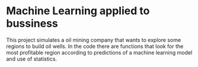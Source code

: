 # Machine Learning applied to bussiness

This project simulates a oil mining company that wants to explore some regions to build oil wells. In the code there are functions that look for the most profitable region according to predictions of a machine learning model and use of statistics.
